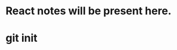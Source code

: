 # React notes will be present here.
# git init
<!-- git add README.md
git commit -m "first commit"
git branch -M main // it update the master branch name to main
git remote add origin https://github.com/Mohit131991/ReactProject.git
git push -u origin main -->
